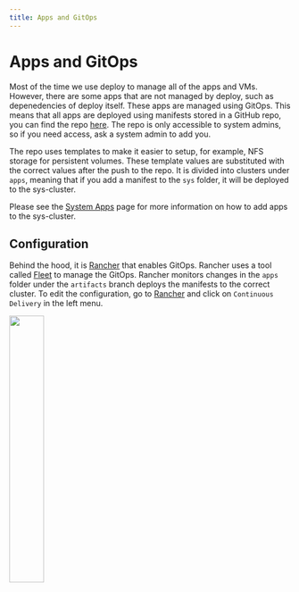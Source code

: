 ```yaml
---
title: Apps and GitOps
---
```


# Apps and GitOps

Most of the time we use deploy to manage all of the apps and VMs. However, there are some apps that are not managed by deploy, such as depenedencies of deploy itself. These apps are managed using GitOps. This means that all apps are deployed using manifests stored in a GitHub repo, you can find the repo [here](https://github.com/kthcloud/k8s). The repo is only accessible to system admins, so if you need access, ask a system admin to add you.

The repo uses templates to make it easier to setup, for example, NFS storage for persistent volumes. These template values are substituted with the correct values after the push to the repo. It is divided into clusters under `apps`, meaning that if you add a manifest to the `sys` folder, it will be deployed to the sys-cluster. 

Please see the [System Apps](/administration/systemApps) page for more information on how to add apps to the sys-cluster.

## Configuration
Behind the hood, it is [Rancher](/internal/rancher) that enables GitOps. Rancher uses a tool called [Fleet](https://fleet.rancher.io/) to manage the GitOps. Rancher monitors changes in the `apps` folder under the `artifacts` branch deploys the manifests to the correct cluster.
To edit the configuration, go to [Rancher](https://rancher.mgmt.cloud.cbh.kth.se) and click on `Continuous Delivery` in the left menu.

<img src="../../images/rancher_cd.png" width="35%">